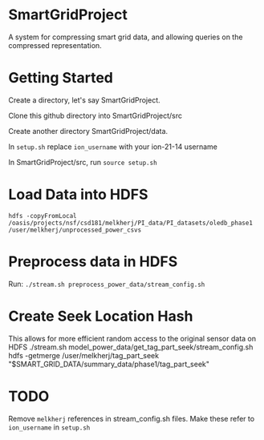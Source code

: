 SmartGridProject
================

A system for compressing smart grid data, and allowing queries on the compressed representation.  

# Getting Started #
Create a directory, let's say SmartGridProject.  

Clone this github directory into SmartGridProject/src

Create another directory SmartGridProject/data.  

In `setup.sh` replace `ion_username` with your ion-21-14 username

In SmartGridProject/src, run `source setup.sh`

# Load Data into HDFS #
`hdfs -copyFromLocal /oasis/projects/nsf/csd181/melkherj/PI_data/PI_datasets/oledb_phase1 /user/melkherj/unprocessed_power_csvs`

# Preprocess data in HDFS #
Run: `./stream.sh preprocess_power_data/stream_config.sh`

# Create Seek Location Hash #
This allows for more efficient random access to the original sensor data on HDFS
    ./stream.sh model_power_data/get_tag_part_seek/stream_config.sh
    hdfs -getmerge /user/melkherj/tag_part_seek "$SMART_GRID_DATA/summary_data/phase1/tag_part_seek"

# TODO #
Remove `melkherj` references in stream_config.sh files.  Make these refer to `ion_username` in `setup.sh`
